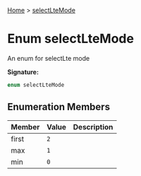 [Home](../index.md) &gt; [selectLteMode](./selectltemode.md)

# Enum selectLteMode

An enum for selectLte mode

<b>Signature:</b>

```typescript
enum selectLteMode 
```

## Enumeration Members

|  Member | Value | Description |
|  --- | --- | --- |
|  first | `2` |  |
|  max | `1` |  |
|  min | `0` |  |

